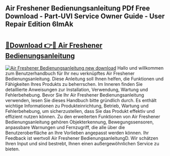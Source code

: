 ## Air Freshener Bedienungsanleitung PDf Free Download - Part-UVI Service Owner Guide - User Repair Edition 6ImAk

# <h2><a href="http://df3xvib.blite.top/?on=Air+Freshener+Bedienungsanleitung">🔗Download 👉🔴 Air Freshener Bedienungsanleitung</a></h2>

[![Air Freshener Bedienungsanleitung new download](https://i.imgur.com/lujVjoI.png)](http://df3xvib.blite.top/?on=Air+Freshener+Bedienungsanleitung)
Hallo und willkommen zum Benutzerhandbuch für Ihr neu verknüpftes Air Freshener Bedienungsanleitung. Diese Anleitung soll Ihnen helfen, die Funktionen und Fähigkeiten Ihres Produkts zu beherrschen. Im Inneren finden Sie detaillierte Anweisungen zur Installation, Verwendung, Wartung und Fehlerbehebung. Bevor Sie Ihr Air Freshener Bedienungsanleitung verwenden, lesen Sie dieses Handbuch bitte gründlich durch. Es enthält wichtige Informationen zu Produkteinrichtung, Betrieb, Wartung und Fehlerbehebung, um sicherzustellen, dass Sie das Produkt effektiv und effizient nutzen können. Zu den erweiterten Funktionen von Air Freshener Bedienungsanleitung gehören Objekterkennung, Bewegungssensoren, anpassbare Warnungen und Fernzugriff, die alle über die Benutzeroberfläche an Ihre Vorlieben angepasst werden können. Ihr Feedback ist wertvoll Air Freshener BedienungsanleitungD. Wir schätzen Ihren Input und sind bestrebt, Ihnen einen außergewöhnlichen Service zu bieten.
